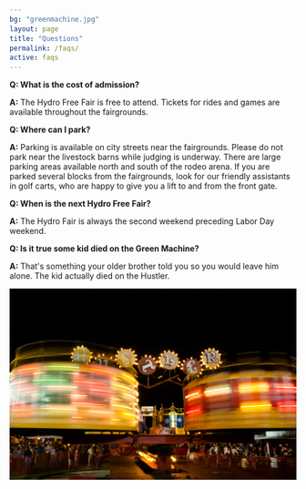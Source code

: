 ```yaml
---
bg: "greenmachine.jpg"
layout: page
title: "Questions"
permalink: /faqs/
active: faqs
---
```


**Q: What is the cost of admission?**

**A:** The Hydro Free Fair is free to attend. Tickets for rides and games are available throughout the fairgrounds.

**Q: Where can I park?**

**A:** Parking is available on city streets near the fairgrounds. Please do not park near the livestock barns while judging is underway. There are large parking areas available north and south of the rodeo arena. If you are parked several blocks from the fairgrounds, look for our friendly assistants in golf carts, who are happy to give you a lift to and from the front gate.

**Q: When is the next Hydro Free Fair?**

**A:** The Hydro Fair is always the second weekend preceding Labor Day weekend.

**Q: Is it true some kid died on the Green Machine?**

**A:** That's something your older brother told you so you would leave him alone. The kid actually died on the Hustler.

![The Hustler](/assets/images/hustler.jpg)